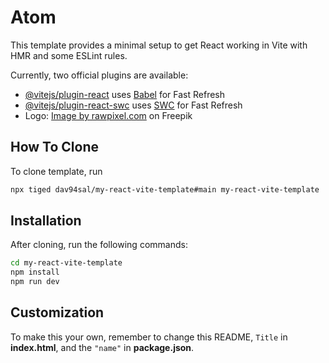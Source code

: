 # Atom

This template provides a minimal setup to get React working in Vite with HMR and some ESLint rules.

Currently, two official plugins are available:

- [@vitejs/plugin-react](https://github.com/vitejs/vite-plugin-react/blob/main/packages/plugin-react/README.md) uses [Babel](https://babeljs.io/) for Fast Refresh
- [@vitejs/plugin-react-swc](https://github.com/vitejs/vite-plugin-react-swc) uses [SWC](https://swc.rs/) for Fast Refresh
- Logo: <a href="https://www.freepik.com/free-vector/atom-science-biotechnology-purple-vector-neon-graphic_16395994.htm#query=atom%20png&position=29&from_view=keyword&track=ais_hybrid&uuid=41cb0805-eabf-405f-bdb5-4f86ea28d843">Image by rawpixel.com</a> on Freepik

## How To Clone

To clone template, run

```bash
npx tiged dav94sal/my-react-vite-template#main my-react-vite-template
```

## Installation

After cloning, run the following commands:

```bash
cd my-react-vite-template
npm install
npm run dev
```

## Customization

To make this your own, remember to change this README, `Title` in **index.html**, and the `"name"` in **package.json**.
